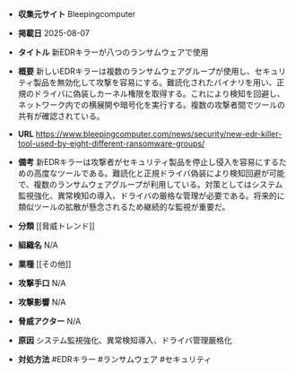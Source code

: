 - **収集元サイト**
Bleepingcomputer

- **掲載日**
2025-08-07

- **タイトル**
新EDRキラーが八つのランサムウェアで使用

- **概要**
新しいEDRキラーは複数のランサムウェアグループが使用し、セキュリティ製品を無効化して攻撃を容易にする。難読化されたバイナリを用い、正規のドライバに偽装しカーネル権限を取得する。これにより検知を回避し、ネットワーク内での横展開や暗号化を実行する。複数の攻撃者間でツールの共有が確認されている。

- **URL**
https://www.bleepingcomputer.com/news/security/new-edr-killer-tool-used-by-eight-different-ransomware-groups/

- **備考**
新EDRキラーは攻撃者がセキュリティ製品を停止し侵入を容易にするための高度なツールである。難読化と正規ドライバ偽装により検知回避が可能で、複数のランサムウェアグループが利用している。対策としてはシステム監視強化、異常検知の導入、ドライバの厳格な管理が必要である。将来的に類似ツールの拡散が懸念されるため継続的な監視が重要だ。

- **分類**
[[脅威トレンド]]

- **組織名**
N/A

- **業種**
[[その他]]

- **攻撃手口**
N/A

- **攻撃影響**
N/A

- **脅威アクター**
N/A

- **原因**
システム監視強化、異常検知導入、ドライバ管理厳格化

- **対処方法**
#EDRキラー #ランサムウェア #セキュリティ
